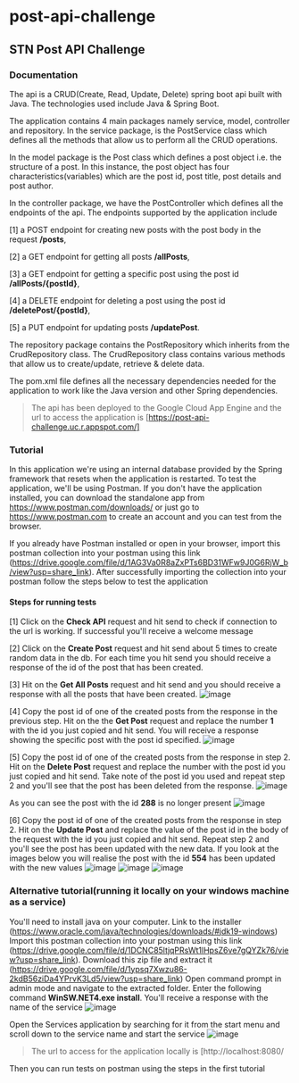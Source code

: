 # post-api-challenge
## STN Post API Challenge

### Documentation

The api is a CRUD(Create, Read, Update, Delete) spring boot api built with Java. The technologies used include Java & Spring Boot.

The application contains 4 main packages namely service, model, controller and repository. In the service package, is the PostService class which defines all the methods that allow us to perform all the CRUD operations. 

In the model package is the Post class which defines a post object i.e. the structure of a post. In this instance, the post object has four characteristics(variables) which are the post id, post title, post details and post author.

In the controller package, we have the PostController which defines all the endpoints of the api. The endpoints supported by the application include 

[1] a POST endpoint for creating new posts with the post body in the request **/posts**,

[2] a GET endpoint for getting all posts **/allPosts**,

[3] a GET endpoint for getting a specific post using the post id **/allPosts/{postId}**,

[4] a DELETE endpoint for deleting a post using the post id **/deletePost/{postId}**,

[5] a PUT endpoint for updating posts **/updatePost**.

The repository package contains the PostRepository which inherits from the CrudRepository class. The CrudRepository class contains various methods that allow us to create/update, retrieve & delete data.

The pom.xml file defines all the necessary dependencies needed for the application to work like the Java version and other Spring dependencies.

> The api has been deployed to the Google Cloud App Engine and the url to access the application is [https://post-api-challenge.uc.r.appspot.com/]

### Tutorial

In this application we're using an internal database provided by the Spring framework that resets when the application is restarted.
To test the application, we'll be using Postman. If you don't have the application installed, you can download the standalone app from https://www.postman.com/downloads/ or just go to https://www.postman.com to create an account and you can test from the browser.

If you already have Postman installed or open in your browser, import this postman collection into your postman using this link (https://drive.google.com/file/d/1AG3Va0R8aZxPTs6BD31WFw9J0G6RjW_b/view?usp=share_link).
After successfully importing the collection into your postman follow the steps below to test the application

#### Steps for running tests
[1] Click on the **Check API** request and hit send to check if connection to the url is working. If successful you'll receive a welcome message

[2] Click on the **Create Post** request and hit send about 5 times to create random data in the db. For each time you hit send you should receive a response of the id of the post that has been created.

[3] Hit on the **Get All Posts** request and hit send and you should receive a response with all the posts that have been created.
![image](https://user-images.githubusercontent.com/96630738/210113271-64792891-c1f8-4d0c-ab51-88ba24b507e8.png)

[4] Copy the post id of one of the created posts from the response in the previous step. Hit on the the **Get Post** request and replace the number **1** with the id you just copied and hit send. You will receive a response showing the specific post with the post id specified.
![image](https://user-images.githubusercontent.com/96630738/210113320-986f7ded-32b8-4138-afed-4f563b6e80aa.png)

[5] Copy the post id of one of the created posts from the response in step 2. Hit on the **Delete Post** request and replace the number with the post id you just copied and hit send. Take note of the post id you used and repeat step 2 and you'll see that the post has been deleted from the response.
![image](https://user-images.githubusercontent.com/96630738/210113387-7a465f96-daab-4fa8-9d53-93102c974c94.png)

As you can see the post with the id **288** is no longer present
![image](https://user-images.githubusercontent.com/96630738/210113428-c20b7953-29e7-4ba1-9b7f-59c9cc488585.png)

[6] Copy the post id of one of the created posts from the response in step 2. Hit on the **Update Post** and replace the value of the post id in the body of the request with the id you just copied and hit send. Repeat step 2 and you'll see the post has been updated with the new data.
If you look at the images below you will realise the post with the id **554** has been updated with the new values
![image](https://user-images.githubusercontent.com/96630738/210113482-5ada59ec-b35a-446f-97b3-4903dff03dfb.png)
![image](https://user-images.githubusercontent.com/96630738/210113516-65d54810-c41a-462f-afea-b1ac0a6a99c7.png)
![image](https://user-images.githubusercontent.com/96630738/210113603-6081d54b-69bd-4efe-88a7-39a61b6d0a1e.png)

### Alternative tutorial(running it locally on your windows machine as a service)

You'll need to install java on your computer. Link to the installer (https://www.oracle.com/java/technologies/downloads/#jdk19-windows)
Import this postman collection into your postman using this link (https://drive.google.com/file/d/1DCNC85ltjqPRsWt1lHpsZ6ve7gQYZk76/view?usp=share_link).
Download this zip file and extract it (https://drive.google.com/file/d/1ypsq7Xwzu86-2kdB56ziDa4YPrvK3Ld5/view?usp=share_link)
Open command prompt in admin mode and navigate to the extracted folder.
Enter the following command **WinSW.NET4.exe install**. You'll receive a response with the name of the service
![image](https://user-images.githubusercontent.com/96630738/210113989-ec02dbee-b794-4d4c-9eb8-80782474598f.png)

Open the Services application by searching for it from the start menu and scroll down to the service name and start the service
![image](https://user-images.githubusercontent.com/96630738/210114968-3c7ffda5-9051-4c59-8c48-6158150f2570.png)

> The url to access for the application locally is [http://localhost:8080/

Then you can run tests on postman using the steps in the first tutorial

